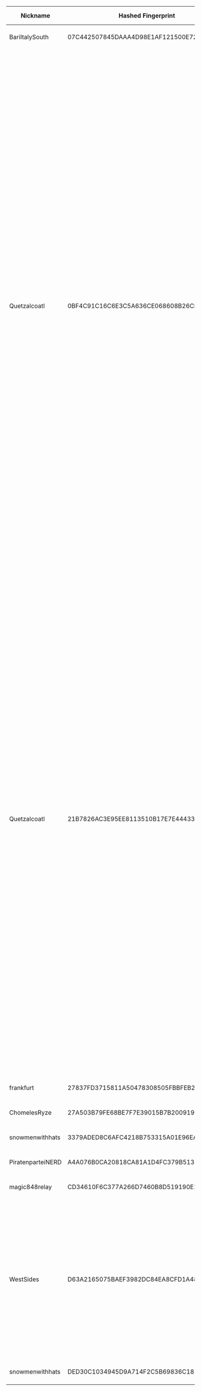 | Nickname |  Hashed Fingerprint	| Or Addresses | Contact | Running | Flags | Last Seen | First Seen | Last Restarted | Advertised Bandwidth | Platform | Version | Version Status | Recommended Version | Verified hostnames | Exit policy |
|---|---|---|---|---|---|---|---|---|---|---|---|---|---|---|---|
|BariItalySouth | 07C442507845DAAA4D98E1AF121500E723782A5C | ["109.116.91.165:9001"] | nas326server.zyxel.me@gmail.com | true | Running, Valid | 2025-08-28 18:00:00 | 2025-08-28 06:00:00 | 2025-08-28 16:07:02 | 0 | Tor 0.4.8.17 on Linux | 0.4.8.17 | recommended | true | ["net-109-116-91-165.cust.vodafonedsl.it"] | ["reject *:*"]|
|Quetzalcoatl | 0BF4C91C16C6E3C5A636CE068608B26CFD6CB502 | ["45.80.158.75:8430","[2a12:a800:2:1:45:80:158:75]:8430"] | email:Quetzalcoatl_relays[]proton.me url:https://quetzalcoatl-relays.org proof:uri-rsa hoster:rdp.sh donationurl:https://quetzalcoatl-relays.org/#support-us btc:bc1qc5f3fvr5ftnj70gaj2q68dhg0mne0s85c7ql43 eth:0x53Ad3Ce5004A6710ee425f365F6b469CDBDB5f06 xmr:45TefH4UZFDZAkxLM6ktBhHfZ9r8cFG8T5F7fiCziV1fS21KKsbkBQmZNk5VSbPD991MAXLsH2f9nSMpsiHsDoZA6PYgHUn ciissversion:2 | true | Exit, Running, V2Dir, Valid | 2025-08-28 18:00:00 | 2025-08-28 16:00:00 | 2025-08-28 15:24:35 | 0 | Tor 0.4.8.17 on Linux | 0.4.8.17 | recommended | true | N/A | ["reject 0.0.0.0/8:*","reject 169.254.0.0/16:*","reject 127.0.0.0/8:*","reject 192.168.0.0/16:*","reject 10.0.0.0/8:*","reject 172.16.0.0/12:*","reject 45.80.158.75:*","accept *:20-21","accept *:43","accept *:53","accept *:79-81","accept *:194","accept *:220","accept *:389","accept *:443","accept *:531","accept *:543-544","accept *:554","accept *:563","accept *:636","accept *:706","accept *:853","accept *:873","accept *:902-904","accept *:981","accept *:989-995","accept *:1194","accept *:1220","accept *:1293","accept *:1500","accept *:1533","accept *:1677","accept *:1723","accept *:1755","accept *:1863","accept *:2082","accept *:2083","accept *:2086-2087","accept *:2095-2096","accept *:2102-2104","accept *:3128","accept *:3690","accept *:4321","accept *:4643","accept *:5050","accept *:5190","accept *:5222-5223","accept *:5228","accept *:5900","accept *:6679","accept *:8000","accept *:8008","accept *:8074","accept *:8080","accept *:8082","accept *:8087-8088","accept *:8332-8333","accept *:8443","accept *:8888","accept *:9418","accept *:9999","accept *:10000","accept *:11371","accept *:19294","accept *:19638","accept *:50002","accept *:64738","reject *:*"]|
|Quetzalcoatl | 21B7826AC3E95EE8113510B17E7E444337A313EB | ["45.80.158.75:8100","[2a12:a800:2:1:45:80:158:75]:8100"] | email:Quetzalcoatl_relays[]proton.me url:https://quetzalcoatl-relays.org proof:uri-rsa hoster:rdp.sh donationurl:https://quetzalcoatl-relays.org/#support-us btc:bc1qc5f3fvr5ftnj70gaj2q68dhg0mne0s85c7ql43 eth:0x53Ad3Ce5004A6710ee425f365F6b469CDBDB5f06 xmr:45TefH4UZFDZAkxLM6ktBhHfZ9r8cFG8T5F7fiCziV1fS21KKsbkBQmZNk5VSbPD991MAXLsH2f9nSMpsiHsDoZA6PYgHUn ciissversion:2 | true | Exit, Running, V2Dir, Valid | 2025-08-28 18:00:00 | 2025-08-28 16:00:00 | 2025-08-28 15:24:27 | 0 | Tor 0.4.8.17 on Linux | 0.4.8.17 | recommended | true | N/A | ["reject 0.0.0.0/8:*","reject 169.254.0.0/16:*","reject 127.0.0.0/8:*","reject 192.168.0.0/16:*","reject 10.0.0.0/8:*","reject 172.16.0.0/12:*","reject 45.80.158.75:*","accept *:20-21","accept *:43","accept *:53","accept *:79-81","accept *:194","accept *:220","accept *:389","accept *:443","accept *:531","accept *:543-544","accept *:554","accept *:563","accept *:636","accept *:706","accept *:853","accept *:873","accept *:902-904","accept *:981","accept *:989-995","accept *:1194","accept *:1220","accept *:1293","accept *:1500","accept *:1533","accept *:1677","accept *:1723","accept *:1755","accept *:1863","accept *:2082","accept *:2083","accept *:2086-2087","accept *:2095-2096","accept *:2102-2104","accept *:3128","accept *:3690","accept *:4321","accept *:4643","accept *:5050","accept *:5190","accept *:5222-5223","accept *:5228","accept *:5900","accept *:6679","accept *:8000","accept *:8008","accept *:8074","accept *:8080","accept *:8082","accept *:8087-8088","accept *:8332-8333","accept *:8443","accept *:8888","accept *:9418","accept *:9999","accept *:10000","accept *:11371","accept *:19294","accept *:19638","accept *:50002","accept *:64738","reject *:*"]|
|frankfurt | 27837FD3715811A50478308505FBBFEB2C2B9B22 | ["213.21.241.236:443","[2a01:ecc0:40:22f::2]:443"] | nonexistent@dontask.com | true | Running, V2Dir, Valid | 2025-08-28 18:00:00 | 2025-08-28 07:00:00 | 2025-08-28 06:28:24 | 0 | Tor 0.4.8.10 on Linux | 0.4.8.10 | recommended | true | N/A | ["reject *:*"]|
|ChomelesRyze | 27A503B79FE68BE7F7E39015B7B20091990F63FA | ["5.175.140.145:443"] | N/A | true | Running, V2Dir, Valid | 2025-08-28 18:00:00 | 2025-08-28 13:00:00 | 2025-08-28 12:52:17 | 0 | Tor 0.4.8.17 on Linux | 0.4.8.17 | recommended | true | N/A | ["reject *:*"]|
|snowmenwithhats | 3379ADED8C6AFC4218B753315A01E96EA7611BEB | ["194.87.28.117:443"] | N/A | true | Running, V2Dir, Valid | 2025-08-28 18:00:00 | 2025-08-28 18:00:00 | 2025-08-28 17:31:43 | 0 | Tor 0.4.8.17 on Linux | 0.4.8.17 | recommended | true | N/A | ["reject *:*"]|
|PiratenparteiNERD | A4A076B0CA20818CA81A1D4FC379B5137C8E5C9B | ["152.53.111.174:9088"] | N/A | true | Running, V2Dir, Valid | 2025-08-28 18:00:00 | 2025-08-28 17:00:00 | 2025-08-28 16:07:06 | 0 | Tor 0.4.8.10 on Linux | 0.4.8.10 | recommended | true | ["v2202410121735288974.bestsrv.de"] | ["reject *:*"]|
|magic848relay | CD34610F6C377A266D7460B8D519190E12980169 | ["51.195.44.230:9001"] | tor-operator@mufff.in | true | Running, V2Dir, Valid | 2025-08-28 18:00:00 | 2025-08-28 17:00:00 | 2025-08-28 15:45:07 | 0 | Tor 0.4.8.17 on Linux | 0.4.8.17 | recommended | true | ["vps-a7928ac4.vps.ovh.net"] | ["reject *:*"]|
|WestSides | D63A2165075BAEF3982DC84EA8CFD1A48497D223 | ["2.58.56.224:9001"] | N/A | true | Exit, Running, V2Dir, Valid | 2025-08-28 18:00:00 | 2025-08-28 16:00:00 | 2025-08-28 14:52:30 | 0 | Tor 0.4.8.17 on Linux | 0.4.8.17 | recommended | true | N/A | ["reject 0.0.0.0/8:*","reject 169.254.0.0/16:*","reject 127.0.0.0/8:*","reject 192.168.0.0/16:*","reject 10.0.0.0/8:*","reject 172.16.0.0/12:*","reject 2.58.56.224:*","reject *:25","reject *:119","reject *:135-139","reject *:445","reject *:465","reject *:563","reject *:587","reject *:1214","reject *:2525","reject *:4661-4666","reject *:6346-6429","reject *:6699","reject *:6881-6999","accept *:*"]|
|snowmenwithhats | DED30C1034945D9A714F2C5B69836C185096292C | ["194.87.28.114:443"] | N/A | true | Running, V2Dir, Valid | 2025-08-28 18:00:00 | 2025-08-28 18:00:00 | 2025-08-28 17:45:29 | 0 | Tor 0.4.8.17 on Linux | 0.4.8.17 | recommended | true | N/A | ["reject *:*"]|
